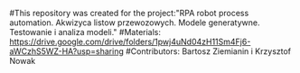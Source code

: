 #This repository was created for the project:"RPA robot process automation. Akwizyca listow przewozowych. Modele generatywne. Testowanie i analiza modeli."
#Materials: https://drive.google.com/drive/folders/1pwj4uNd04zH11Sm4Fj6-aWCzhS5WZ-HA?usp=sharing
#Contributors: Bartosz Ziemianin i Krzysztof Nowak
